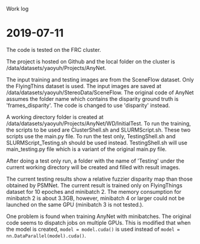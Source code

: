 Work log

# 2019-07-11

The code is tested on the FRC cluster.

The project is hosted on Github and the local folder on the cluster is /data/datasets/yaoyuh/Projects/AnyNet.

The input training and testing images are from the SceneFlow dataset. Only the FlyingThins dataset is used. The input images are saved at /data/datasets/yaoyuh/StereoData/SceneFlow. The original code of AnyNet assumes the folder name which contains the disparity ground truth is 'frames_disparity'. The code is changed to use 'disparity' instead.

A working directory folder is created at /data/datasets/yaoyuh/Projects/AnyNet/WD/InitialTest. To run the training, the scripts to be used are ClusterShell.sh and SLURMScript.sh. These two scripts use the main.py file. To run the test only, TestingShell.sh and SLURMScript_Testing.sh should be used instead. TestingShell.sh will use main_testing.py file which is a variant of the original main.py file.

After doing a test only run, a folder with the name of 'Testing' under the current working directory will be created and filled with result images.

The current testing results show a relative fuzzier disparity map than those obtained by PSMNet. The current result is trained only on FlyingThings dataset for 10 epoches and minibatch 2. The memory consumption for minibatch 2 is about 3.3GB, however, minibatch 4 or larger could not be launched on the same GPU (minibatch 3 is not tested.).

One problem is found when training AnyNet with minibatches. The original code seems to dispatch jobs on multiple GPUs. This is modified that when the model is created, `model = model.cuda()` is used instead of `model = nn.DataParallel(model).cuda()`.
